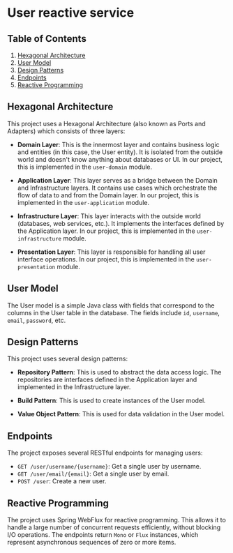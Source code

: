 # User reactive service

## Table of Contents
1. [Hexagonal Architecture](#hexagonal-architecture)
2. [User Model](#user-model)
3. [Design Patterns](#design-patterns)
4. [Endpoints](#endpoints)
5. [Reactive Programming](#reactive-programming)

## Hexagonal Architecture
This project uses a Hexagonal Architecture (also known as Ports and Adapters) which consists of three layers:

- **Domain Layer**: This is the innermost layer and contains business logic and entities (in this case, the User entity). It is isolated from the outside world and doesn't know anything about databases or UI. In our project, this is implemented in the `user-domain` module.

- **Application Layer**: This layer serves as a bridge between the Domain and Infrastructure layers. It contains use cases which orchestrate the flow of data to and from the Domain layer. In our project, this is implemented in the `user-application` module.

- **Infrastructure Layer**: This layer interacts with the outside world (databases, web services, etc.). It implements the interfaces defined by the Application layer. In our project, this is implemented in the `user-infrastructure` module.

- **Presentation Layer**: This layer is responsible for handling all user interface operations. In our project, this is implemented in the `user-presentation` module.

## User Model
The User model is a simple Java class with fields that correspond to the columns in the User table in the database. The fields include `id`, `username`, `email`, `password`, etc.

## Design Patterns
This project uses several design patterns:

- **Repository Pattern**: This is used to abstract the data access logic. The repositories are interfaces defined in the Application layer and implemented in the Infrastructure layer.

- **Build Pattern**: This is used to create instances of the User model.

- **Value Object Pattern**: This is used for data validation in the User model.

## Endpoints
The project exposes several RESTful endpoints for managing users:

- `GET /user/username/{username}`: Get a single user by username.
- `GET /user/email/{email}`: Get a single user by email.
- `POST /user`: Create a new user.

## Reactive Programming
The project uses Spring WebFlux for reactive programming. This allows it to handle a large number of concurrent requests efficiently, without blocking I/O operations. The endpoints return `Mono` or `Flux` instances, which represent asynchronous sequences of zero or more items.
